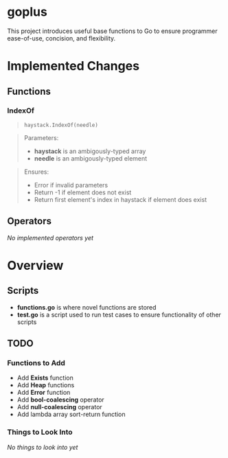 # goplus
 This project introduces useful base functions to Go to ensure programmer ease-of-use, concision, and flexibility.

<h1>Implemented Changes</h1>

<h2>Functions</h2>

<h3>IndexOf</h3>

> `haystack.IndexOf(needle)`

> Parameters:
> * **haystack** is an ambigously-typed array
> * **needle** is an ambigously-typed element

> Ensures:
> * Error if invalid parameters
> * Return -1 if element does not exist
> * Return first element's index in haystack if element does exist

<h2>Operators</h2>

*No implemented operators yet*

<h1>Overview</h1>

 <h2>Scripts</h2>

 * **functions.go** is where novel functions are stored
 * **test.go** is a script used to run test cases to ensure functionality of other scripts

<h2>TODO</h2>

<h3>Functions to Add</h3>

* Add **Exists** function
* Add **Heap** functions
* Add **Error** function
* Add **bool-coalescing** operator
* Add **null-coalescing** operator
* Add lambda array sort-return function

<h3>Things to Look Into</h3>

*No things to look into yet*

